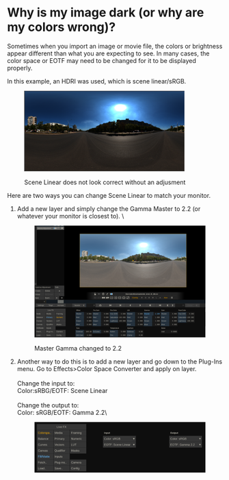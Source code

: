 # Why is my image dark (or why are my colors wrong)?

Sometimes when you import an image or movie file, the colors or brightness appear different than what you are expecting to see. In many cases, the color space or EOTF may need to be changed for it to be displayed properly.&#x20;

In this example, an HDRI was used, which is scene linear/sRGB.&#x20;

<figure><img src="../.gitbook/assets/image (34).png" alt="" width="375"><figcaption><p>Scene Linear does not look correct without an adjusment</p></figcaption></figure>

Here are two ways you can change Scene Linear to match your monitor.

1.  Add a new layer and simply change the Gamma Master to 2.2 (or whatever your monitor is closest to). \


    <figure><img src="../.gitbook/assets/image (33).png" alt=""><figcaption><p>Master Gamma changed to 2.2</p></figcaption></figure>
2.  Another way to do this is to add a new layer and go down to the Plug-Ins menu. Go to Effects>Color Space Converter and apply on layer. \
    \
    Change the input to: \
    Color:sRBG/EOTF: Scene Linear\
    \
    Change the output to:\
    Color: sRGB/EOTF: Gamma 2.2\


    <figure><img src="../.gitbook/assets/image (35).png" alt=""><figcaption></figcaption></figure>

